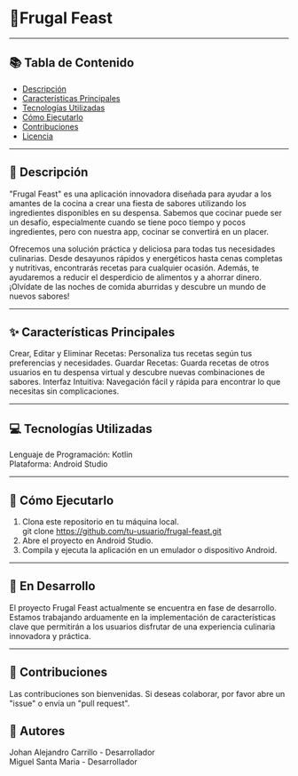 # **🌟Frugal Feast**<br>

---

## **📚 Tabla de Contenido**<br>
- [Descripción](#descripción)  
- [Características Principales](#características-principales)  
- [Tecnologías Utilizadas](#tecnologías-utilizadas)  
- [Cómo Ejecutarlo](#cómo-ejecutarlo)  
- [Contribuciones](#contribuciones)  
- [Licencia](#licencia)  

---

## **🥘 Descripción**<br>
"Frugal Feast" es una aplicación innovadora diseñada para ayudar a los amantes de la cocina a crear una fiesta de sabores utilizando los ingredientes disponibles en su despensa. Sabemos que cocinar puede ser un desafío, especialmente cuando se tiene poco tiempo y pocos ingredientes, pero con nuestra app, cocinar se convertirá en un placer.

Ofrecemos una solución práctica y deliciosa para todas tus necesidades culinarias. Desde desayunos rápidos y energéticos hasta cenas completas y nutritivas, encontrarás recetas para cualquier ocasión. Además, te ayudaremos a reducir el desperdicio de alimentos y a ahorrar dinero. ¡Olvídate de las noches de comida aburridas y descubre un mundo de nuevos sabores!

---

## **✨ Características Principales**<br>
Crear, Editar y Eliminar Recetas: Personaliza tus recetas según tus preferencias y necesidades.
Guardar Recetas: Guarda recetas de otros usuarios en tu despensa virtual y descubre nuevas combinaciones de sabores.
Interfaz Intuitiva: Navegación fácil y rápida para encontrar lo que necesitas sin complicaciones.

---

## **💻 Tecnologías Utilizadas**<br>
Lenguaje de Programación: Kotlin<br>
Plataforma: Android Studio<br>

---

## **🚀 Cómo Ejecutarlo**<br>
1. Clona este repositorio en tu máquina local.<br>
   git clone https://github.com/tu-usuario/frugal-feast.git<br>
2. Abre el proyecto en Android Studio.<br>
3. Compila y ejecuta la aplicación en un emulador o dispositivo Android.

---

## **🚧 En Desarrollo**<br>
El proyecto Frugal Feast actualmente se encuentra en fase de desarrollo. Estamos trabajando arduamente en la implementación de características clave que permitirán a los usuarios disfrutar de una experiencia culinaria innovadora y práctica.

---

## **🤝 Contribuciones**<br>
Las contribuciones son bienvenidas. Si deseas colaborar, por favor abre un "issue" o envía un "pull request".

## **👥 Autores**<br>
Johan Alejandro Carrillo - Desarrollador <br>
Miguel Santa Maria - Desarrollador
